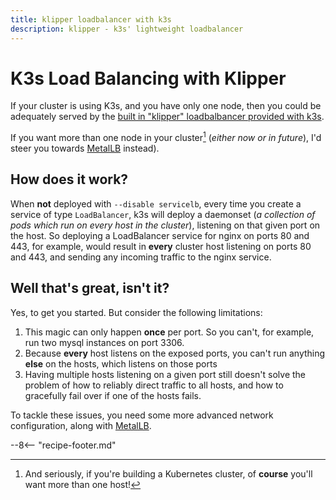 ```yaml
---
title: klipper loadbalancer with k3s
description: klipper - k3s' lightweight loadbalancer
---
```


# K3s Load Balancing with Klipper

If your cluster is using K3s, and you have only one node, then you could be adequately served by the [built in "klipper" loadbalbancer provided with k3s](https://rancher.com/docs/k3s/latest/en/networking/#service-load-balancer).

If you want more than one node in your cluster[^1] (*either now or in future*), I'd steer you towards [MetalLB](/kubernetes/loadbalancer/metallb/) instead).

## How does it work?

When **not** deployed with `--disable servicelb`, every time you create a service of type `LoadBalancer`, k3s will deploy a daemonset (*a collection of pods which run on every host in the cluster*), listening on that given port on the host. So deploying a LoadBalancer service for nginx on ports 80 and 443, for example, would result in **every** cluster host listening on ports 80 and 443, and sending any incoming traffic to the nginx service.

## Well that's great, isn't it?

Yes, to get you started. But consider the following limitations:

1. This magic can only happen **once** per port. So you can't, for example, run two mysql instances on port 3306.
2. Because **every** host listens on the exposed ports, you can't run anything **else** on the hosts, which listens on those ports
3. Having multiple hosts listening on a given port still doesn't solve the problem of how to reliably direct traffic to all hosts, and how to gracefully fail over if one of the hosts fails.

To tackle these issues, you need some more advanced network configuration, along with [MetalLB](/kubernetes/loadbalancer/metallb/).

--8<-- "recipe-footer.md"

[^1]: And seriously, if you're building a Kubernetes cluster, of **course** you'll want more than one host!
